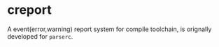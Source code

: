 # creport
A event(error,warning) report system for compile toolchain, is orignally developed for `parserc`.
